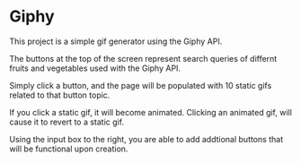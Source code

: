 # Giphy

This project is a simple gif generator using the Giphy API.

The buttons at the top of the screen represent search queries of differnt fruits and vegetables used with the Giphy API.

Simply click a button, and the page will be populated with 10 static gifs related to that button topic.

If you click a static gif, it will become animated. Clicking an animated gif, will cause it to revert to a static gif.

Using the input box to the right, you are able to add addtional buttons that will be functional upon creation.
